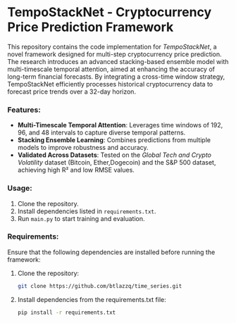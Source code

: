 # TempoStackNet - Cryptocurrency Price Prediction Framework

This repository contains the code implementation for *TempoStackNet*, a novel framework designed for multi-step cryptocurrency price prediction. The research introduces an advanced stacking-based ensemble model with multi-timescale temporal attention, aimed at enhancing the accuracy of long-term financial forecasts. By integrating a cross-time window strategy, TempoStackNet efficiently processes historical cryptocurrency data to forecast price trends over a 32-day horizon.

### Features:
- **Multi-Timescale Temporal Attention**: Leverages time windows of 192, 96, and 48 intervals to capture diverse temporal patterns.
- **Stacking Ensemble Learning**: Combines predictions from multiple models to improve robustness and accuracy.
- **Validated Across Datasets**: Tested on the *Global Tech and Crypto Volatility* dataset (Bitcoin, Ether,Dogecoin) and the S&P 500 dataset, achieving high R² and low RMSE values.

### Usage:
1. Clone the repository.
2. Install dependencies listed in `requirements.txt`.
3. Run `main.py` to start training and evaluation.

### Requirements:
Ensure that the following dependencies are installed before running the framework:
1. Clone the repository:
   ```bash
   git clone https://github.com/btlazzq/time_series.git
   ```
2. Install dependencies from the requirements.txt file:
   ```bash
   pip install -r requirements.txt
   ```

